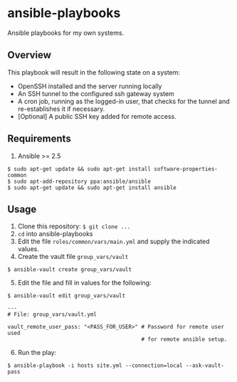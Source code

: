 # ansible-playbooks
Ansible playbooks for my own systems.

## Overview
This playbook will result in the following state on a system:
* OpenSSH installed and the server running locally
* An SSH tunnel to the configured ssh gateway system
* A cron job, running as the logged-in user, that checks for the tunnel and
  re-establishes it if necessary.
* [Optional] A public SSH key added for remote access.

## Requirements
1. Ansible >= 2.5
```
$ sudo apt-get update && sudo apt-get install software-properties-common
$ sudo apt-add-repository ppa:ansible/ansible
$ sudo apt-get update && sudo apt-get install ansible
```

## Usage

1. Clone this repository: `$ git clone ...`
2. `cd` into ansible-playbooks
3. Edit the file `roles/common/vars/main.yml` and supply the indicated values.
4. Create the vault file `group_vars/vault`
```
$ ansible-vault create group_vars/vault
```
5. Edit the file and fill in values for the following:
```
$ ansible-vault edit group_vars/vault
```
```
---
# File: group_vars/vault.yml

vault_remote_user_pass: "<PASS_FOR_USER>" # Password for remote user used
                                          # for remote ansible setup.
```
6. Run the play:
```
$ ansible-playbook -i hosts site.yml --connection=local --ask-vault-pass
```

